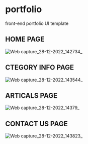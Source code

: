 # portfolio
front-end portfolio UI template 

## HOME PAGE
![Web capture_28-12-2022_142734_](https://user-images.githubusercontent.com/48493903/209812303-d36f8957-b524-4920-aa69-966dd179cb3d.jpeg)

## CTEGORY INFO PAGE
![Web capture_28-12-2022_143544_](https://user-images.githubusercontent.com/48493903/209813238-3f4f328f-6f7c-4b6e-8b12-d98ef321027a.jpeg)

## ARTICALS PAGE
![Web capture_28-12-2022_14379_](https://user-images.githubusercontent.com/48493903/209813384-f84c2f9d-38a3-449a-87af-38f02369a3e0.jpeg)

## CONTACT US PAGE
![Web capture_28-12-2022_143823_](https://user-images.githubusercontent.com/48493903/209813618-b497b660-8122-4300-969f-6ab52d3a73de.jpeg)
